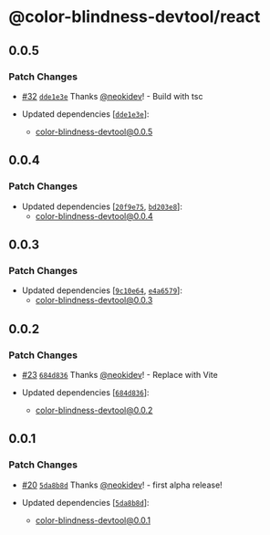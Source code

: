# @color-blindness-devtool/react

## 0.0.5

### Patch Changes

- [#32](https://github.com/neokidev/color-blindness-devtool/pull/32) [`dde1e3e`](https://github.com/neokidev/color-blindness-devtool/commit/dde1e3e5279c9513f2e65949733a749cc2755175) Thanks [@neokidev](https://github.com/neokidev)! - Build with tsc

- Updated dependencies [[`dde1e3e`](https://github.com/neokidev/color-blindness-devtool/commit/dde1e3e5279c9513f2e65949733a749cc2755175)]:
  - color-blindness-devtool@0.0.5

## 0.0.4

### Patch Changes

- Updated dependencies [[`20f9e75`](https://github.com/neokidev/color-blindness-devtool/commit/20f9e7542f04bc3606cc7b2a5b4c8020f568409c), [`bd203e8`](https://github.com/neokidev/color-blindness-devtool/commit/bd203e8167ed5ffb9106add1f85a1f60332250c5)]:
  - color-blindness-devtool@0.0.4

## 0.0.3

### Patch Changes

- Updated dependencies [[`9c10e64`](https://github.com/neokidev/color-blindness-devtool/commit/9c10e647026fbc61facd993197cfd7b182d3743d), [`e4a6579`](https://github.com/neokidev/color-blindness-devtool/commit/e4a657931463cee451f8cf626232c5dc3cc9b3d6)]:
  - color-blindness-devtool@0.0.3

## 0.0.2

### Patch Changes

- [#23](https://github.com/neokidev/color-blindness-devtool/pull/23) [`684d836`](https://github.com/neokidev/color-blindness-devtool/commit/684d83665e3c231f71eba53b2bb8c1cd96fe3298) Thanks [@neokidev](https://github.com/neokidev)! - Replace with Vite

- Updated dependencies [[`684d836`](https://github.com/neokidev/color-blindness-devtool/commit/684d83665e3c231f71eba53b2bb8c1cd96fe3298)]:
  - color-blindness-devtool@0.0.2

## 0.0.1

### Patch Changes

- [#20](https://github.com/neokidev/color-blindness-devtool/pull/20) [`5da8b8d`](https://github.com/neokidev/color-blindness-devtool/commit/5da8b8d4417368911064e857dfcad3eb33928ae0) Thanks [@neokidev](https://github.com/neokidev)! - first alpha release!

- Updated dependencies [[`5da8b8d`](https://github.com/neokidev/color-blindness-devtool/commit/5da8b8d4417368911064e857dfcad3eb33928ae0)]:
  - color-blindness-devtool@0.0.1
